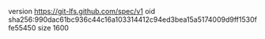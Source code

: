 version https://git-lfs.github.com/spec/v1
oid sha256:990dac61bc936c44c16a103314412c94ed3bea15a5174009d9ff1530ffe55450
size 1600
